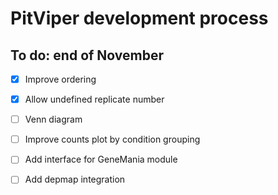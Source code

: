 # PitViper development process



## To do: end of November



- [x] Improve ordering
- [x] Allow undefined replicate number
- [ ] Venn diagram
- [ ] Improve counts plot by condition grouping
- [ ] Add interface for GeneMania module
- [ ] Add depmap integration  

